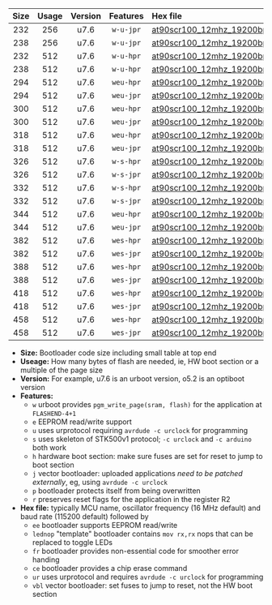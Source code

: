 |Size|Usage|Version|Features|Hex file|
|:-:|:-:|:-:|:-:|:--|
|232|256|u7.6|`w-u-jpr`|[at90scr100_12mhz_19200bps_ur_vbl.hex](https://raw.githubusercontent.com/stefanrueger/urboot/main//at90scr100_12mhz_19200bps_ur_vbl.hex)|
|238|256|u7.6|`w-u-jpr`|[at90scr100_12mhz_19200bps_lednop_ur_vbl.hex](https://raw.githubusercontent.com/stefanrueger/urboot/main//at90scr100_12mhz_19200bps_lednop_ur_vbl.hex)|
|232|512|u7.6|`w-u-hpr`|[at90scr100_12mhz_19200bps_ur.hex](https://raw.githubusercontent.com/stefanrueger/urboot/main//at90scr100_12mhz_19200bps_ur.hex)|
|238|512|u7.6|`w-u-hpr`|[at90scr100_12mhz_19200bps_lednop_ur.hex](https://raw.githubusercontent.com/stefanrueger/urboot/main//at90scr100_12mhz_19200bps_lednop_ur.hex)|
|294|512|u7.6|`weu-hpr`|[at90scr100_12mhz_19200bps_ee_ur.hex](https://raw.githubusercontent.com/stefanrueger/urboot/main//at90scr100_12mhz_19200bps_ee_ur.hex)|
|294|512|u7.6|`weu-jpr`|[at90scr100_12mhz_19200bps_ee_ur_vbl.hex](https://raw.githubusercontent.com/stefanrueger/urboot/main//at90scr100_12mhz_19200bps_ee_ur_vbl.hex)|
|300|512|u7.6|`weu-hpr`|[at90scr100_12mhz_19200bps_ee_lednop_ur.hex](https://raw.githubusercontent.com/stefanrueger/urboot/main//at90scr100_12mhz_19200bps_ee_lednop_ur.hex)|
|300|512|u7.6|`weu-jpr`|[at90scr100_12mhz_19200bps_ee_lednop_ur_vbl.hex](https://raw.githubusercontent.com/stefanrueger/urboot/main//at90scr100_12mhz_19200bps_ee_lednop_ur_vbl.hex)|
|318|512|u7.6|`weu-hpr`|[at90scr100_12mhz_19200bps_ee_lednop_fr_ur.hex](https://raw.githubusercontent.com/stefanrueger/urboot/main//at90scr100_12mhz_19200bps_ee_lednop_fr_ur.hex)|
|318|512|u7.6|`weu-jpr`|[at90scr100_12mhz_19200bps_ee_lednop_fr_ur_vbl.hex](https://raw.githubusercontent.com/stefanrueger/urboot/main//at90scr100_12mhz_19200bps_ee_lednop_fr_ur_vbl.hex)|
|326|512|u7.6|`w-s-hpr`|[at90scr100_12mhz_19200bps.hex](https://raw.githubusercontent.com/stefanrueger/urboot/main//at90scr100_12mhz_19200bps.hex)|
|326|512|u7.6|`w-s-jpr`|[at90scr100_12mhz_19200bps_vbl.hex](https://raw.githubusercontent.com/stefanrueger/urboot/main//at90scr100_12mhz_19200bps_vbl.hex)|
|332|512|u7.6|`w-s-hpr`|[at90scr100_12mhz_19200bps_lednop.hex](https://raw.githubusercontent.com/stefanrueger/urboot/main//at90scr100_12mhz_19200bps_lednop.hex)|
|332|512|u7.6|`w-s-jpr`|[at90scr100_12mhz_19200bps_lednop_vbl.hex](https://raw.githubusercontent.com/stefanrueger/urboot/main//at90scr100_12mhz_19200bps_lednop_vbl.hex)|
|344|512|u7.6|`weu-hpr`|[at90scr100_12mhz_19200bps_ee_lednop_fr_ce_ur.hex](https://raw.githubusercontent.com/stefanrueger/urboot/main//at90scr100_12mhz_19200bps_ee_lednop_fr_ce_ur.hex)|
|344|512|u7.6|`weu-jpr`|[at90scr100_12mhz_19200bps_ee_lednop_fr_ce_ur_vbl.hex](https://raw.githubusercontent.com/stefanrueger/urboot/main//at90scr100_12mhz_19200bps_ee_lednop_fr_ce_ur_vbl.hex)|
|382|512|u7.6|`wes-hpr`|[at90scr100_12mhz_19200bps_ee.hex](https://raw.githubusercontent.com/stefanrueger/urboot/main//at90scr100_12mhz_19200bps_ee.hex)|
|382|512|u7.6|`wes-jpr`|[at90scr100_12mhz_19200bps_ee_vbl.hex](https://raw.githubusercontent.com/stefanrueger/urboot/main//at90scr100_12mhz_19200bps_ee_vbl.hex)|
|388|512|u7.6|`wes-hpr`|[at90scr100_12mhz_19200bps_ee_lednop.hex](https://raw.githubusercontent.com/stefanrueger/urboot/main//at90scr100_12mhz_19200bps_ee_lednop.hex)|
|388|512|u7.6|`wes-jpr`|[at90scr100_12mhz_19200bps_ee_lednop_vbl.hex](https://raw.githubusercontent.com/stefanrueger/urboot/main//at90scr100_12mhz_19200bps_ee_lednop_vbl.hex)|
|418|512|u7.6|`wes-hpr`|[at90scr100_12mhz_19200bps_ee_lednop_fr.hex](https://raw.githubusercontent.com/stefanrueger/urboot/main//at90scr100_12mhz_19200bps_ee_lednop_fr.hex)|
|418|512|u7.6|`wes-jpr`|[at90scr100_12mhz_19200bps_ee_lednop_fr_vbl.hex](https://raw.githubusercontent.com/stefanrueger/urboot/main//at90scr100_12mhz_19200bps_ee_lednop_fr_vbl.hex)|
|458|512|u7.6|`wes-hpr`|[at90scr100_12mhz_19200bps_ee_lednop_fr_ce.hex](https://raw.githubusercontent.com/stefanrueger/urboot/main//at90scr100_12mhz_19200bps_ee_lednop_fr_ce.hex)|
|458|512|u7.6|`wes-jpr`|[at90scr100_12mhz_19200bps_ee_lednop_fr_ce_vbl.hex](https://raw.githubusercontent.com/stefanrueger/urboot/main//at90scr100_12mhz_19200bps_ee_lednop_fr_ce_vbl.hex)|

- **Size:** Bootloader code size including small table at top end
- **Useage:** How many bytes of flash are needed, ie, HW boot section or a multiple of the page size
- **Version:** For example, u7.6 is an urboot version, o5.2 is an optiboot version
- **Features:**
  + `w` urboot provides `pgm_write_page(sram, flash)` for the application at `FLASHEND-4+1`
  + `e` EEPROM read/write support
  + `u` uses urprotocol requiring `avrdude -c urclock` for programming
  + `s` uses skeleton of STK500v1 protocol; `-c urclock` and `-c arduino` both work
  + `h` hardware boot section: make sure fuses are set for reset to jump to boot section
  + `j` vector bootloader: uploaded applications *need to be patched externally*, eg, using `avrdude -c urclock`
  + `p` bootloader protects itself from being overwritten
  + `r` preserves reset flags for the application in the register R2
- **Hex file:** typically MCU name, oscillator frequency (16 MHz default) and baud rate (115200 default) followed by
  + `ee` bootloader supports EEPROM read/write
  + `lednop` "template" bootloader contains `mov rx,rx` nops that can be replaced to toggle LEDs
  + `fr` bootloader provides non-essential code for smoother error handing
  + `ce` bootloader provides a chip erase command
  + `ur` uses urprotocol and requires `avrdude -c urclock` for programming
  + `vbl` vector bootloader: set fuses to jump to reset, not the HW boot section
